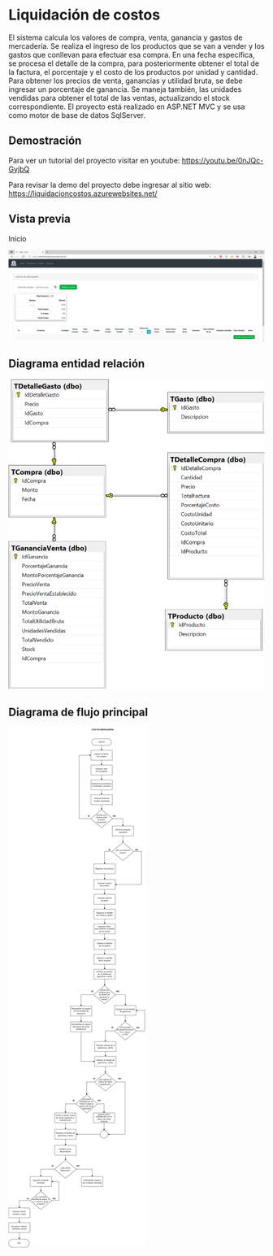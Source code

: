 # Liquidación de costos
El sistema calcula los valores de compra, venta, ganancia y gastos de mercadería. Se realiza el ingreso de los productos que se van a vender y los gastos que conllevan para efectuar esa compra. En una fecha específica, se procesa el detalle de la compra, para posteriormente obtener el total de la factura, el porcentaje y el costo de los productos por unidad y cantidad. Para obtener los precios de venta, ganancias y utilidad bruta, se debe ingresar un porcentaje de ganancia. Se maneja también, las unidades vendidas para obtener el total de las ventas, actualizando el stock correspondiente. El proyecto está realizado en ASP.NET MVC y se usa como motor de base de datos SqlServer. 

## Demostración
Para ver un tutorial del proyecto visitar en youtube: https://youtu.be/0nJQc-GyjbQ

Para revisar la demo del proyecto debe ingresar al sitio web: https://liquidacioncostos.azurewebsites.net/
    
## Vista previa

Inicio

![](https://github.com/JeffersonCuji96/CompraVentaPrecios/blob/master/CostosMercaderiaInicio.png)

## Diagrama entidad relación

![](https://github.com/JeffersonCuji96/CompraVentaPrecios/blob/master/DiagramaCalculos.png)

## Diagrama de flujo principal

![](https://github.com/JeffersonCuji96/CompraVentaPrecios/blob/master/CostosMercaderia.drawio.png)
